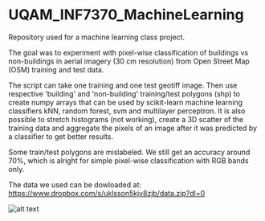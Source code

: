 # UQAM_INF7370_MachineLearning

Repository used for a machine learning class project.

The goal was to experiment with pixel-wise classification of buildings vs non-buildings in aerial imagery (30 cm resolution) from Open Street Map (OSM) training and test data.

The script can take one training and one test geotiff image. Then use respective 'building' and 'non-building' training/test polygons (shp) to create numpy arrays that can be used by scikit-learn machine learning classifiers kNN, random forest, svm and multilayer perceptron. It is also possible to stretch histograms (not working), create a 3D scatter of the training data and aggregate the pixels of an image after it was predicted by a classifier to get better results.

Some train/test polygons are mislabeled. We still get an accuracy around 70%, which is alright for simple pixel-wise classification with RGB bands only.

The data we used can be dowloaded at: https://www.dropbox.com/s/uklsson5kjv8zjb/data.zip?dl=0


![alt text](https://www.dropbox.com/s/0dzdhyb8jl7kump/mlp_16_8_4_aggregate_150dpi.png)
